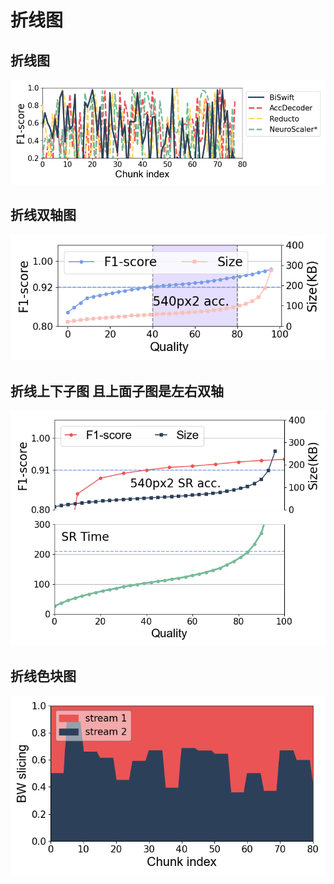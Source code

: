# 折线图
## 折线图
![示例图片](figures/折线.png)
## 折线双轴图
![示例图片](figures/折线_双轴.png)
## 折线上下子图  且上面子图是左右双轴
![示例图片](figures/折线_上下子图_上图是双轴.png)
## 折线色块图
![示例图片](figures/折线色块图.png)
